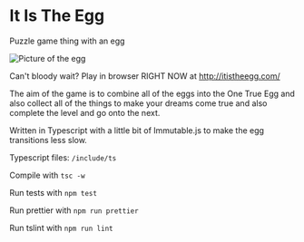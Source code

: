 # It Is The Egg
Puzzle game thing with an egg

![Picture of the egg](http://itistheegg.com/apple-icon-180x180.png)

Can't bloody wait? Play in browser RIGHT NOW at http://itistheegg.com/

The aim of the game is to combine all of the eggs into the One True Egg and also collect all of the things to make your dreams come true and also complete the level and go onto the next.

Written in Typescript with a little bit of Immutable.js to make the egg transitions less slow.

Typescript files:
`/include/ts`

Compile with 
`tsc -w`

Run tests with
`npm test`

Run prettier with
`npm run prettier`

Run tslint with
`npm run lint`
